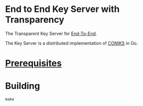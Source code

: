 End to End Key Server with Transparency
=======================

The Transparent Key Server for
[End-To-End](https://github.com/gdbelvin/end-to-end).

The Key Server is a distributed implementation of
[CONIKS](https://eprint.iacr.org/2014/1004.pdf) in Go.

# [Prerequisites](PREREQUISITES)

# Building
```
make
```

